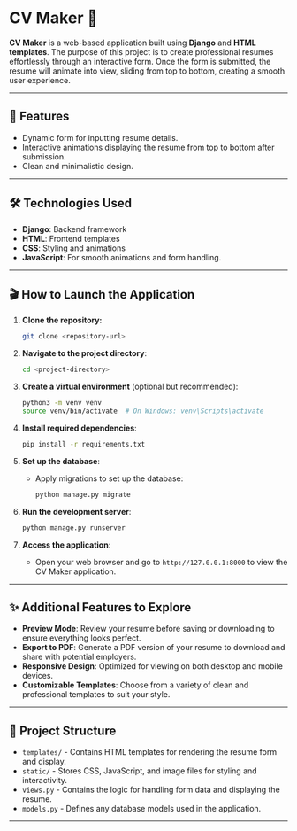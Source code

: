 # CV Maker 📄

**CV Maker** is a web-based application built using **Django** and **HTML templates**. The purpose of this project is to create professional resumes effortlessly through an interactive form. Once the form is submitted, the resume will animate into view, sliding from top to bottom, creating a smooth user experience.

---

## 🌟 Features

- Dynamic form for inputting resume details.
- Interactive animations displaying the resume from top to bottom after submission.
- Clean and minimalistic design.

---

## 🛠️ Technologies Used

- **Django**: Backend framework
- **HTML**: Frontend templates
- **CSS**: Styling and animations
- **JavaScript**: For smooth animations and form handling.

---

## 🎬 How to Launch the Application

1. **Clone the repository:**
   ```bash
   git clone <repository-url>
   ```

2. **Navigate to the project directory**:
   ```bash
   cd <project-directory>
   ```

3. **Create a virtual environment** (optional but recommended):
   ```bash
   python3 -m venv venv
   source venv/bin/activate  # On Windows: venv\Scripts\activate
   ```

4. **Install required dependencies**:
   ```bash
   pip install -r requirements.txt
   ```

5. **Set up the database**:
   - Apply migrations to set up the database:
     ```bash
     python manage.py migrate
     ```

6. **Run the development server**:
   ```bash
   python manage.py runserver
   ```

7. **Access the application**:
   - Open your web browser and go to `http://127.0.0.1:8000` to view the CV Maker application.

---

## ✨ Additional Features to Explore

- **Preview Mode**: Review your resume before saving or downloading to ensure everything looks perfect.
- **Export to PDF**: Generate a PDF version of your resume to download and share with potential employers.
- **Responsive Design**: Optimized for viewing on both desktop and mobile devices.
- **Customizable Templates**: Choose from a variety of clean and professional templates to suit your style.

---

## 📂 Project Structure

- `templates/` - Contains HTML templates for rendering the resume form and display.
- `static/` - Stores CSS, JavaScript, and image files for styling and interactivity.
- `views.py` - Contains the logic for handling form data and displaying the resume.
- `models.py` - Defines any database models used in the application.

---
